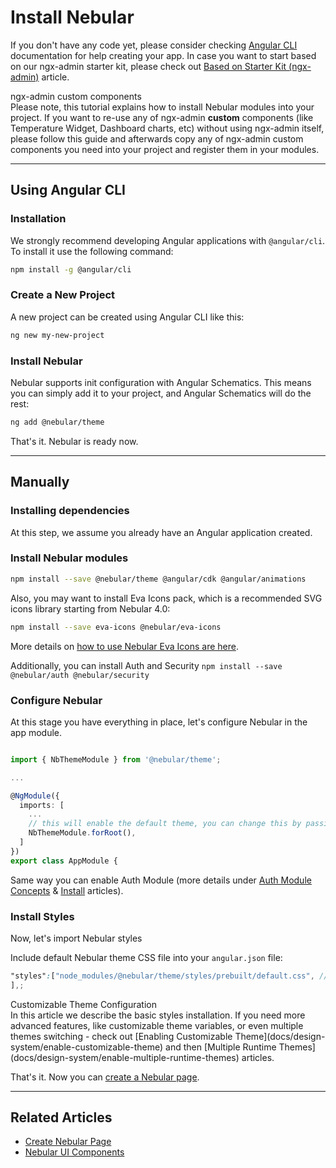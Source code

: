 # Install Nebular

If you don't have any code yet, please consider checking <a href="https://cli.angular.io" target="_blank">Angular CLI</a> documentation for help creating your app.
In case you want to start based on our ngx-admin starter kit, please check out [Based on Starter Kit (ngx-admin)](docs/guides/install-based-on-starter-kit) article.

<div class="note note-info">
  <div class="note-title">ngx-admin custom components</div>
  <div class="note-body">
    Please note, this tutorial explains how to install Nebular modules into your project. 
    If you want to re-use any of ngx-admin <strong>custom</strong> components (like Temperature Widget, Dashboard charts, etc) without using ngx-admin itself, 
    please follow this guide and afterwards copy any of ngx-admin custom components you need into your project and register them in your modules.
  </div>
</div>
<hr>

## Using Angular CLI

### Installation

We strongly recommend developing Angular applications with `@angular/cli`. To install it use the following command:

```bash
npm install -g @angular/cli
```

### Create a New Project

A new project can be created using Angular CLI like this:

```bash
ng new my-new-project
```

### Install Nebular

Nebular supports init configuration with Angular Schematics. This means you can simply add it to your project, and Angular Schematics will do the rest:

```bash
ng add @nebular/theme
```

That's it. Nebular is ready now.

<hr>

## Manually

### Installing dependencies

At this step, we assume you already have an Angular application created.

### Install Nebular modules

```bash
npm install --save @nebular/theme @angular/cdk @angular/animations
```

Also, you may want to install Eva Icons pack, which is a recommended SVG icons library starting from Nebular 4.0:

```bash
npm install --save eva-icons @nebular/eva-icons
```

More details on [how to use Nebular Eva Icons are here](docs/components/icon/overview#nbiconcomponent).

Additionally, you can install Auth and Security `npm install --save @nebular/auth @nebular/security`

### Configure Nebular

At this stage you have everything in place, let's configure Nebular in the app module.

```ts

import { NbThemeModule } from '@nebular/theme';

...

@NgModule({
  imports: [
    ...
    // this will enable the default theme, you can change this by passing `{ name: 'dark' }` to enable the dark theme
    NbThemeModule.forRoot(),
  ]
})
export class AppModule {

```

Same way you can enable Auth Module (more details under [Auth Module Concepts](docs/auth/introduction) & [Install](docs/auth/installation) articles).

### Install Styles

Now, let's import Nebular styles

Include default Nebular theme CSS file into your `angular.json` file:

```scss
"styles":["node_modules/@nebular/theme/styles/prebuilt/default.css", // or dark.css
],;
```

<div class="note note-info">
  <div class="note-title">Customizable Theme Configuration</div>
  <div class="note-body">
    In this article we describe the basic styles installation. If you need more advanced features, like customizable theme variables, 
    or even multiple themes switching - check out [Enabling Customizable Theme](docs/design-system/enable-customizable-theme) and then [Multiple Runtime Themes](docs/design-system/enable-multiple-runtime-themes) articles.
  </div>
</div>

That's it. Now you can [create a Nebular page](docs/guides/create-nebular-page).

<hr>

## Related Articles

- [Create Nebular Page](docs/guides/create-nebular-page)
- [Nebular UI Components](docs/components/components-overview)
